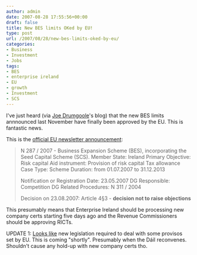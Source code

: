 ```yaml
---
author: admin
date: 2007-08-28 17:55:56+00:00
draft: false
title: New BES limits OKed by EU!
type: post
url: /2007/08/28/new-bes-limits-oked-by-eu/
categories:
- Business
- Investment
- Jobs
tags:
- BES
- enterprise ireland
- EU
- growth
- Investment
- SCS
---
```


I've just heard (via [Joe Drumgoole](http://joedrumgoole.com/blog/2007/08/28/bes-has-been-approved/)'s blog) that the new BES limits annnounced last November have finally been approved by the EU. This is fantastic news.

This is the [official EU newsletter announcement](http://ec.europa.eu/comm/competition/state_aid/register/ii/by_case_nr_n2007_0270.html#287):



<blockquote>
N 287 / 2007 - Business Expansion Scheme (BES), incorporating the Seed Capital Scheme (SCS).
Member State:	Ireland
Primary Objective:	Risk capital
Aid instrument:	Provision of risk capital
Tax allowance
Case Type:	Scheme
Duration:	from 01.07.2007 to 31.12.2013
 
 
Notification or Registration Date:	23.05.2007
DG Responsible:	Competition DG
Related Procedures:	N 311 / 2004
 
 
Decision on 23.08.2007:	Article 4§3 - **decision not to raise objections**
</blockquote>



This presumably means that Enterprise Ireland should be processing new company certs starting five days ago and the Revenue Commissioners should be approving RICTs.

UPDATE 1: [Looks like](http://www.finfacts.com/irelandbusinessnews/publish/article_1010963.shtml) new legislation required to deal with some provisos set by EU. This is coming "shortly". Presumably when the Dáil reconvenes. Shouldn't cause any hold-up with new company certs tho.
